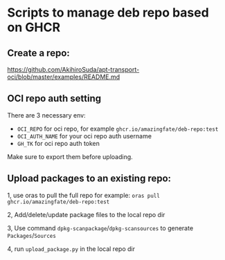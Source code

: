 # Scripts to manage deb repo based on GHCR

## Create a repo:
https://github.com/AkihiroSuda/apt-transport-oci/blob/master/examples/README.md

## OCI repo auth setting
There are 3 necessary env:
 - `OCI_REPO` for oci repo, for example `ghcr.io/amazingfate/deb-repo:test`
 - `OCI_AUTH_NAME` for your oci repo auth username
 - `GH_TK` for oci repo auth token

Make sure to export them before uploading.

## Upload packages to an existing repo:
1, use oras to pull the full repo for example: `oras pull ghcr.io/amazingfate/deb-repo:test`

2, Add/delete/update package files to the local repo dir

3, Use command `dpkg-scanpackage`/`dpkg-scansources` to generate `Packages`/`Sources`

4, run `upload_package.py` in the local repo dir
